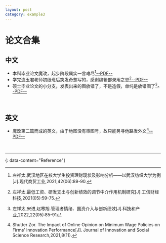 ```yaml
---
layout: post
category: example3
---
```


# 论文合集

## 中文

- 本科毕业论文魔改，起步阶段属实一言难尽[^1][--PDF--](https://kns.cnki.net/kcms/detail/detail.aspx?dbcode=CJFD&dbname=CJFDLAST2021&filename=XDSM202106044&uniplatform=NZKPT&v=dt-QfjloCJlfJGA7M8s-sANW0XBPnAR8w5ZuSBDQMumwKXQ5TsPbezKxATDmgedT)
- 学完连玉君老师初级班后突发奇想写的，感谢编辑部录用之恩[^2][--PDF--](https://kns.cnki.net/kcms/detail/detail.aspx?dbcode=CJFD&dbname=CJFDLAST2021&filename=GXCJ202105006&uniplatform=NZKPT&v=cYLRspzHLr3nzax75cn3DfJipQAP-ZHJ7Tqj4UMcScCE0JvCABrpNVET0_7xvMn2)
- 硕士毕业论文的小分支，发表出来的图放错了，不是造假，单纯是放错图了[^3][--PDF--](https://kns.cnki.net/kcms/detail/detail.aspx?dbcode=CJFD&dbname=CJFDAUTO&filename=CYYK202205013&uniplatform=NZKPT&v=AP4_Q9_ZISpDyQ10dWGK5uh0xeEEIJjg9HVXkkRtxC6-2OiAjVee6HSG2oby_Fl-)

&emsp;

## 英文

- 魔改第二篇而成的英文，由于地图没有审图号，故只能另寻他路发外文[^4][--PDF--](https://schlr.cnki.net/en/Detail/index/GARJ2021_2/SJLF336987F4AA382B6F37009A7097F34D0D)

&emsp;

****

{: data-content="Reference"}

[^1]: 左祥太.武汉地区在校大学生投资理财现状及影响分析——以武汉纺织大学为例[J].现代商贸工业,2021,42(06):89-90.
[^2]: 左祥太.最低工资、研发支出与创新绩效的调节中介作用机制研究[J].工信财经科技,2021(05):59-75.
[^3]: 左祥太,宋进,赵寒旭.管理者情绪、国资介入与创新绩效[J].科技和产业,2022,22(05):85-91
[^4]: Shutter Zor. The Impact of Online Opinion on Minimum Wage Policies on Firms’ Innovation Performance[J]. Journal of Innovation and Social Science Research,2021,8(11).
